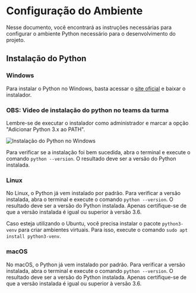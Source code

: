 # Configuração do Ambiente

Nesse documento, você encontrará as instruções necessárias para configurar o ambiente Python necessário para o desenvolvimento do projeto.

## Instalação do Python

### Windows

Para instalar o Python no Windows, basta acessar o [site oficial](https://www.python.org/downloads/windows/) e baixar o instalador.

### OBS: Video de instalação do python no teams da turma

Lembre-se de executar o instalador como administrador e marcar a opção "Adicionar Python 3.x ao PATH".

![Instalação do Python no Windows](../imgs/assistente-instalacao-python-windows.png)

Para verificar se a instalação foi bem sucedida, abra o terminal e execute o comando `python --version`. O resultado deve ser a versão do Python instalada.

### Linux

No Linux, o Python já vem instalado por padrão. Para verificar a versão instalada, abra o terminal e execute o comando `python --version`. O resultado deve ser a versão do Python instalada. Apenas certifique-se de que a versão instalada é igual ou superior à versão 3.6.

Caso esteja utilizando o Ubuntu, você precisa instalar o pacote `python3-venv` para criar ambientes virtuais. Para isso, execute o comando `sudo apt install python3-venv`.

### macOS

No macOS, o Python já vem instalado por padrão. Para verificar a versão instalada, abra o terminal e execute o comando `python --version`. O resultado deve ser a versão do Python instalada. Apenas certifique-se de que a versão instalada é igual ou superior à versão 3.6.